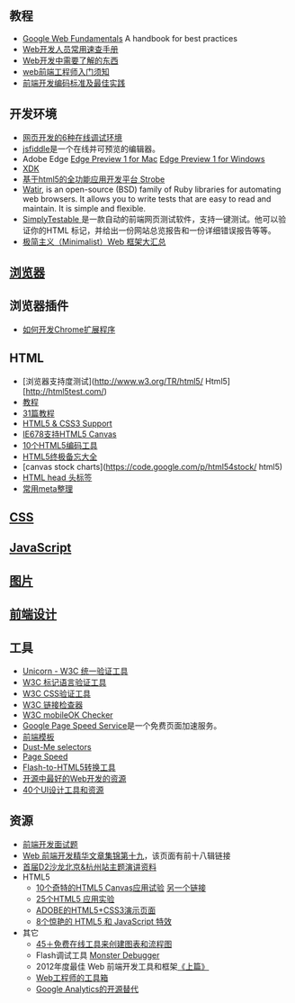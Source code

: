 ## 教程
* [Google Web Fundamentals](https://developers.google.com/web/fundamentals/)  A handbook for best practices
* [Web开发人员常用速查手册](http://www.cnblogs.com/lhb25/archive/2011/03/28/1994433.html)
* [Web开发中需要了解的东西](http://coolshell.cn/articles/6043.html)
* [web前端工程师入门须知](http://www.cnblogs.com/Wenwang/archive/2011/12/16/2289869.html)
* [前端开发编码标准及最佳实践](http://www.cnblogs.com/lhb25/archive/2012/07/24/font-end-code-standards-and-best-practices.html)

## 开发环境
* [网页开发的6种在线调试环境](http://www.ruanyifeng.com/blog/2012/02/6_online_playgrounds_for_web_developing.html)
* [jsfiddle](http://jsfiddle.net/)是一个在线并可预览的编辑器。
* Adobe Edge [Edge Preview 1 for Mac](http://www.adobe.com/cfusion/entitlement/index.cfm?event=custom&loc=EN_US&sku=FS0002460&e=labs_edge)  [Edge Preview 1 for Windows](http://www.adobe.com/cfusion/entitlement/index.cfm?event=custom&loc=EN_US&sku=FS0002459&e=labs_edge)
* [XDK](http://www.techfrom.com/13109.html)
* [基于html5的全功能应用开发平台 Strobe](http://www.techfrom.com/14694.html)
* [Watir](http://watir.com/), is an open-source (BSD) family of Ruby libraries for automating web browsers. It allows you to write tests that are easy to read and maintain. It is simple and flexible.
* [SimplyTestable ](http://simplytestable.com/)是一款自动的前端网页测试软件，支持一键测试。他可以验证你的HTML 标记，并给出一份网站总览报告和一份详细错误报告等等。
* [极简主义（Minimalist）Web 框架大汇总](http://segmentfault.com/a/1190000000371056)

## [浏览器](浏览器.md)

## 浏览器插件
* [如何开发Chrome扩展程序](http://blog.jobbole.com/46608/)

## HTML
* [浏览器支持度测试](http://www.w3.org/TR/html5/ Html5] [http://html5test.com/)
* [教程](https://docs.google.com/#folders/folder.0.0B2iI12yCmwaoYTBkZWNiMzYtMTIwMC00NTRiLTg1N2QtMWIwYzZiYjI4ZjFm)
* [31篇教程](http://www.cnblogs.com/lhb25/archive/2011/08/25/best-html5-tutorials.html)
* [HTML5 & CSS3 Support](http://findmebyip.com/litmus/)
* [IE678支持HTML5 Canvas](https://code.google.com/p/explorercanvas/)
* [10个HTML5编码工具](http://blog.csdn.net/kingboy2008/article/details/6708000)
* [HTML5终极备忘大全](http://www.zhangxinxu.com/wordpress/?p=1544)
* [canvas stock charts](https://code.google.com/p/html54stock/ html5)
* [HTML head 头标签](http://fex.baidu.com/blog/2014/10/html-head-tags/)
* [常用meta整理](http://segmentfault.com/blog/ciaocc/1190000002407912)

## [CSS](CSS.md)

## [JavaScript](JavaScript.md)

## [图片](图片.md)

## [前端设计](前端设计.md)
    
## 工具
* [Unicorn - W3C 统一验证工具](http://validator.w3.org/unicorn/)
* [W3C 标记语言验证工具](http://validator.w3.org/)
* [W3C CSS验证工具](http://jigsaw.w3.org/css-validator/)
* [W3C 链接检查器](http://validator.w3.org/checklink)
* [W3C mobileOK Checker](http://validator.w3.org/mobile/)
* [ Google Page Speed Service](http://www.36kr.com/google-page-speed-service/)是一个免费页面加速服务。
* [前端模板](http://www.baiduux.com/blog/2011/07/11/introduction-of-template/)
* [Dust-Me selectors](http://www.sitepoint.com/dustmeselectors/)
* [Page Speed](http://code.google.com/speed/page-speed/)
* [Flash-to-HTML5转换工具](http://www.cnbeta.com/articles/125627.htm)
* [开源中最好的Web开发的资源](http://coolshell.cn/articles/4795.html)
* [40个UI设计工具和资源](http://article.yeeyan.org/view/144345/168856)

## 资源
* [前端开发面试题](http://segmentfault.com/a/1190000000465431)
* [Web 前端开发精华文章集锦第十九](http://www.cnblogs.com/lhb25/p/must-read-links-for-web-designers-and-developers-volume-19.html)，该页面有前十八辑链接
* [首届D2沙龙北京&杭州站主题演讲资料](http://www.d2forum.org/2011/09/28/d2-salon-ppt/)
* HTML5
    * [10个奇特的HTML5 Canvas应用试验](http://blog.csdn.net/fwj380891124/article/details/6774572) [另一个链接](http://www.jobbole.com/entry.php/1433)
    * [25个HTML5 应用实验](http://www.cnbeta.com/articles/144722.htm)
    * [ADOBE的HTML5+CSS3演示页面](http://beta.theexpressiveweb.com)
    * [8个惊艳的 HTML5 和 JavaScript 特效](http://www.cnblogs.com/lhb25/archive/2011/08/09/awesome-html5-and-javascript-effects.html)
* 其它
    * [45＋免费在线工具来创建图表和流程图](http://www.alibuybuy.com/posts/64296.html)
    * Flash调试工具 [Monster Debugger](http://www.oschina.net/p/monster-debugger)
    * 2012年度最佳 Web 前端开发工具和框架[《上篇》](http://www.cnblogs.com/lhb25/archive/2012/12/18/best-tools-for-web-development-a.html)
    * [Web工程师的工具箱](http://coolshell.cn/articles/8767.html)
    * [Google Analytics的开源替代](http://www.solidot.org/story?sid=37775)
